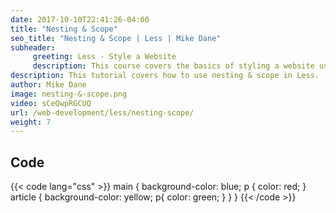 ```yaml
---
date: 2017-10-10T22:41:26-04:00
title: "Nesting & Scope"
seo_title: "Nesting & Scope | Less | Mike Dane"
subheader:
     greeting: Less - Style a Website
     description: This course covers the basics of styling a website using Less. Work your way through the videos and we'll teach you everything you need to know to style a basic website!
description: This tutorial covers how to use nesting & scope in Less.
author: Mike Dane
image: nesting-&-scope.png
video: sCeQwpRGCUQ
url: /web-development/less/nesting-scope/
weight: 7
---
```


## Code

{{< code lang="css" >}}
main {
     background-color: blue;
     p {
          color: red;
     }
     article {
          background-color: yellow;
          p{
               color: green;
          }
     }
}
{{< /code >}}